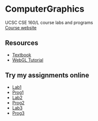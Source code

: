 # ComputerGraphics
UCSC CSE 160/L course labs and programs<br>
[Course website](https://classes.soe.ucsc.edu/cse160/Fall19/)<br>
## Resources
* [Textbook](https://sites.google.com/site/webglbook/)
* [WebGL Tutorial](https://webglfundamentals.org/)<br>

## Try my assignments online
* [Lab1](https://qiaowenyoung.github.io/ComputerGraphics/lab1/features.html)<br>
* [Prog1](https://qiaowenyoung.github.io/ComputerGraphics/prog1/features.html)<br>
* [Lab2](https://qiaowenyoung.github.io/ComputerGraphics/lab2/features.html)<br>
* [Prog2](https://qiaowenyoung.github.io/ComputerGraphics/prog2/features.html)<br>
* [Lab3](https://qiaowenyoung.github.io/ComputerGraphics/lab3/features.html)<br>
* [Prog3](https://qiaowenyoung.github.io/ComputerGraphics/prog3/features.html)<br>
